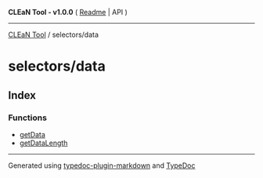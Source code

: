 **CLEaN Tool - v1.0.0** ( [Readme](../../README.md) \| API )

***

[CLEaN Tool](../../modules.md) / selectors/data

# selectors/data

## Index

### Functions

- [getData](functions/getData.md)
- [getDataLength](functions/getDataLength.md)

***

Generated using [typedoc-plugin-markdown](https://www.npmjs.com/package/typedoc-plugin-markdown) and [TypeDoc](https://typedoc.org/)
